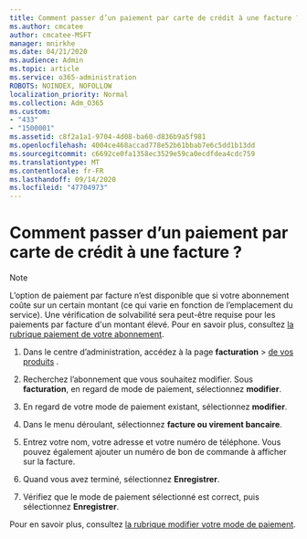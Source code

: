 ```yaml
---
title: Comment passer d’un paiement par carte de crédit à une facture ?
ms.author: cmcatee
author: cmcatee-MSFT
manager: mnirkhe
ms.date: 04/21/2020
ms.audience: Admin
ms.topic: article
ms.service: o365-administration
ROBOTS: NOINDEX, NOFOLLOW
localization_priority: Normal
ms.collection: Adm_O365
ms.custom:
- "433"
- "1500001"
ms.assetid: c8f2a1a1-9704-4d08-ba60-d836b9a5f981
ms.openlocfilehash: 4004ce468accad778e52b61bbab7e6c5dd1b13dd
ms.sourcegitcommit: c6692ce0fa1358ec3529e59ca0ecdfdea4cdc759
ms.translationtype: MT
ms.contentlocale: fr-FR
ms.lasthandoff: 09/14/2020
ms.locfileid: "47704973"
---
```

# <a name="how-do-i-change-from-credit-card-payments-to-invoice"></a>Comment passer d’un paiement par carte de crédit à une facture ?

> [!NOTE]
> L’option de paiement par facture n’est disponible que si votre abonnement coûte sur un certain montant (ce qui varie en fonction de l’emplacement du service). Une vérification de solvabilité sera peut-être requise pour les paiements par facture d'un montant élevé. Pour en savoir plus, consultez [la rubrique paiement de votre abonnement](https://docs.microsoft.com/microsoft-365/commerce/billing-and-payments/pay-for-your-subscription).

1. Dans le centre d’administration, accédez à la page **facturation**  >  [de vos produits](https://go.microsoft.com/fwlink/p/?linkid=842054) .

2. Recherchez l’abonnement que vous souhaitez modifier. Sous **facturation**, en regard de mode de paiement, sélectionnez **modifier**.

3. En regard de votre mode de paiement existant, sélectionnez **modifier**.

4. Dans le menu déroulant, sélectionnez **facture ou virement bancaire**.

5. Entrez votre nom, votre adresse et votre numéro de téléphone. Vous pouvez également ajouter un numéro de bon de commande à afficher sur la facture.

6. Quand vous avez terminé, sélectionnez **Enregistrer**.

7. Vérifiez que le mode de paiement sélectionné est correct, puis sélectionnez **Enregistrer**.

Pour en savoir plus, consultez [la rubrique modifier votre mode de paiement](https://docs.microsoft.com/microsoft-365/commerce/billing-and-payments/change-payment-method).